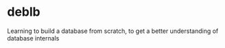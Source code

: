 # deblb
Learning to build a database from scratch, to get a better understanding of database internals
